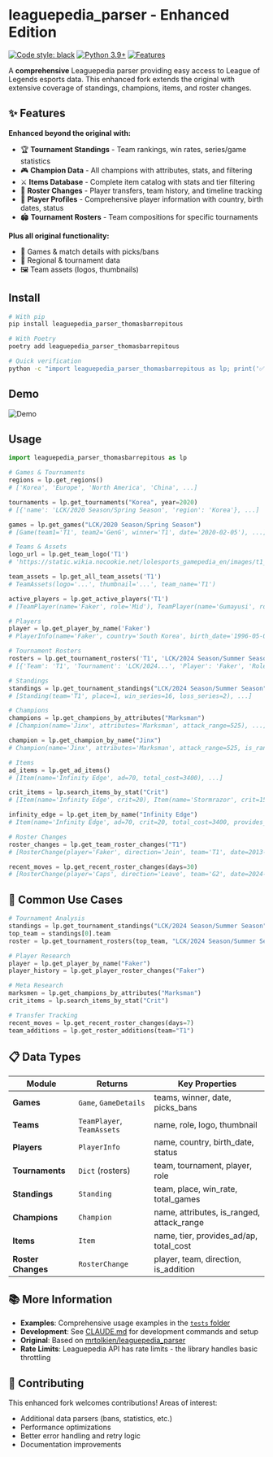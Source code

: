 # leaguepedia_parser - Enhanced Edition

[![Code style: black](https://img.shields.io/badge/code%20style-black-000000.svg)](https://github.com/psf/black)
[![Python 3.9+](https://img.shields.io/badge/python-3.9+-blue.svg)](https://www.python.org/downloads/)
[![Features](https://img.shields.io/badge/features-8_modules-green.svg)](#features)

A **comprehensive** Leaguepedia parser providing easy access to League of Legends esports data. This enhanced fork extends the original with extensive coverage of standings, champions, items, and roster changes.

## ✨ Features

**Enhanced beyond the original with:**
- 🏆 **Tournament Standings** - Team rankings, win rates, series/game statistics
- 🎮 **Champion Data** - All champions with attributes, stats, and filtering
- ⚔️ **Items Database** - Complete item catalog with stats and tier filtering  
- 👥 **Roster Changes** - Player transfers, team history, and timeline tracking
- 👤 **Player Profiles** - Comprehensive player information with country, birth dates, status
- 🏟️ **Tournament Rosters** - Team compositions for specific tournaments

**Plus all original functionality:**
- 🎯 Games & match details with picks/bans
- 🏢 Regional & tournament data
- 🖼️ Team assets (logos, thumbnails)

## Install

```bash
# With pip
pip install leaguepedia_parser_thomasbarrepitous

# With Poetry
poetry add leaguepedia_parser_thomasbarrepitous

# Quick verification
python -c "import leaguepedia_parser_thomasbarrepitous as lp; print('✅ Import successful')"
```

## Demo

![Demo](https://raw.githubusercontent.com/mrtolkien/leaguepedia_parser/master/leaguepedia_parser_demo.gif)

## Usage

```python
import leaguepedia_parser_thomasbarrepitous as lp

# Games & Tournaments
regions = lp.get_regions()
# ['Korea', 'Europe', 'North America', 'China', ...]

tournaments = lp.get_tournaments("Korea", year=2020)
# [{'name': 'LCK/2020 Season/Spring Season', 'region': 'Korea'}, ...]

games = lp.get_games("LCK/2020 Season/Spring Season")
# [Game(team1='T1', team2='GenG', winner='T1', date='2020-02-05'), ...]

# Teams & Assets
logo_url = lp.get_team_logo('T1')
# 'https://static.wikia.nocookie.net/lolesports_gamepedia_en/images/t1_logo.png'

team_assets = lp.get_all_team_assets('T1')
# TeamAssets(logo='...', thumbnail='...', team_name='T1')

active_players = lp.get_active_players('T1')
# [TeamPlayer(name='Faker', role='Mid'), TeamPlayer(name='Gumayusi', role='Bot'), ...]

# Players
player = lp.get_player_by_name('Faker')
# PlayerInfo(name='Faker', country='South Korea', birth_date='1996-05-07', status=ACTIVE)

# Tournament Rosters
rosters = lp.get_tournament_rosters('T1', 'LCK/2024 Season/Summer Season')
# [{'Team': 'T1', 'Tournament': 'LCK/2024...', 'Player': 'Faker', 'Role': 'Mid'}, ...]

# Standings
standings = lp.get_tournament_standings("LCK/2024 Season/Summer Season")
# [Standing(team='T1', place=1, win_series=16, loss_series=2), ...]

# Champions
champions = lp.get_champions_by_attributes("Marksman")
# [Champion(name='Jinx', attributes='Marksman', attack_range=525), ...]

champion = lp.get_champion_by_name("Jinx")
# Champion(name='Jinx', attributes='Marksman', attack_range=525, is_ranged=True)

# Items
ad_items = lp.get_ad_items()
# [Item(name='Infinity Edge', ad=70, total_cost=3400), ...]

crit_items = lp.search_items_by_stat("Crit")
# [Item(name='Infinity Edge', crit=20), Item(name='Stormrazor', crit=15), ...]

infinity_edge = lp.get_item_by_name("Infinity Edge")
# Item(name='Infinity Edge', ad=70, crit=20, total_cost=3400, provides_ad=True)

# Roster Changes
roster_changes = lp.get_team_roster_changes("T1")
# [RosterChange(player='Faker', direction='Join', team='T1', date=2013-01-01), ...]

recent_moves = lp.get_recent_roster_changes(days=30)
# [RosterChange(player='Caps', direction='Leave', team='G2', date=2024-11-15), ...]
```

## 🎯 Common Use Cases

```python
# Tournament Analysis
standings = lp.get_tournament_standings("LCK/2024 Season/Summer Season")
top_team = standings[0].team
roster = lp.get_tournament_rosters(top_team, "LCK/2024 Season/Summer Season")

# Player Research
player = lp.get_player_by_name("Faker")
player_history = lp.get_player_roster_changes("Faker")

# Meta Research  
marksmen = lp.get_champions_by_attributes("Marksman")
crit_items = lp.search_items_by_stat("Crit")

# Transfer Tracking
recent_moves = lp.get_recent_roster_changes(days=7)
team_additions = lp.get_roster_additions(team="T1")
```

## 📋 Data Types

| Module | Returns | Key Properties |
|--------|---------|----------------|
| **Games** | `Game`, `GameDetails` | teams, winner, date, picks_bans |
| **Teams** | `TeamPlayer`, `TeamAssets` | name, role, logo, thumbnail |
| **Players** | `PlayerInfo` | name, country, birth_date, status |
| **Tournaments** | `Dict` (rosters) | team, tournament, player, role |
| **Standings** | `Standing` | team, place, win_rate, total_games |
| **Champions** | `Champion` | name, attributes, is_ranged, attack_range |
| **Items** | `Item` | name, tier, provides_ad/ap, total_cost |
| **Roster Changes** | `RosterChange` | player, team, direction, is_addition |

## 📚 More Information

- **Examples**: Comprehensive usage examples in the [`tests` folder](https://github.com/thomasbarrepitous/leaguepedia_parser/tree/master/tests)
- **Development**: See [CLAUDE.md](CLAUDE.md) for development commands and setup
- **Original**: Based on [mrtolkien/leaguepedia_parser](https://github.com/mrtolkien/leaguepedia_parser)
- **Rate Limits**: Leaguepedia API has rate limits - the library handles basic throttling

## 🤝 Contributing

This enhanced fork welcomes contributions! Areas of interest:
- Additional data parsers (bans, statistics, etc.)
- Performance optimizations  
- Better error handling and retry logic
- Documentation improvements
